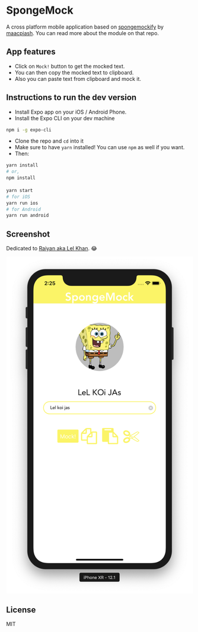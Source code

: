 # SpongeMock
A cross platform mobile application based on [spongemockify](https://github.com/maacpiash/spongemockify) by [maacpiash](https://github.com/maacpiash). You can read more about the module on that repo.

## App features
- Click on `Mock!` button to get the mocked text.
- You can then copy the mocked text to clipboard.
- Also you can paste text from clipboard and mock it.

## Instructions to run the dev version
- Install Expo app on your iOS / Android Phone.
- Install the Expo CLI on your dev machine

```bash
npm i -g expo-cli
```
- Clone the repo and `cd` into it
- Make sure to have `yarn` installed! You can use `npm` as well if you want.
- Then: 

```bash
yarn install
# or,
npm install

yarn start
# for iOS
yarn run ios
# for Android
yarn run android
```

## Screenshot
Dedicated to [Raiyan aka Lel Khan](https://github.com/raiyan106). 😂

![img](./screenshot.png)

## License
MIT
